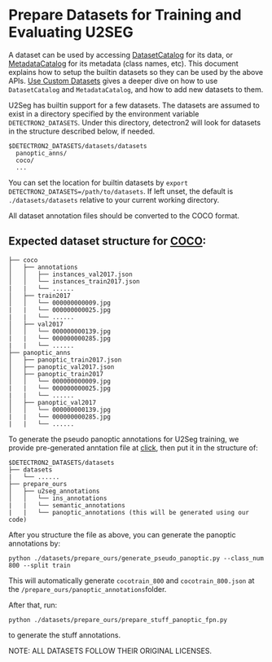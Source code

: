 # Prepare Datasets for Training and Evaluating U2SEG

A dataset can be used by accessing [DatasetCatalog](https://detectron2.readthedocs.io/modules/data.html#detectron2.data.DatasetCatalog)
for its data, or [MetadataCatalog](https://detectron2.readthedocs.io/modules/data.html#detectron2.data.MetadataCatalog) for its metadata (class names, etc).
This document explains how to setup the builtin datasets so they can be used by the above APIs. [Use Custom Datasets](https://detectron2.readthedocs.io/tutorials/datasets.html) gives a deeper dive on how to use `DatasetCatalog` and `MetadataCatalog`,
and how to add new datasets to them.

U2Seg has builtin support for a few datasets. The datasets are assumed to exist in a directory specified by the environment variable `DETECTRON2_DATASETS`. Under this directory, detectron2 will look for datasets in the structure described below, if needed.
```
$DETECTRON2_DATASETS/datasets/datasets
  panoptic_anns/
  coco/
  ...
```

You can set the location for builtin datasets by `export DETECTRON2_DATASETS=/path/to/datasets`. If left unset, the default is `./datasets/datasets` relative to your current working directory.

All dataset annotation files should be converted to the COCO format.


## Expected dataset structure for [COCO](https://cocodataset.org/#download):
```
├── coco
│   ├── annotations
│   │   ├── instances_val2017.json
│   │   └── instances_train2017.json
|   |   └── ......
│   ├── train2017
│   │   └── 000000000009.jpg
|   |   └── 000000000025.jpg
|   |   └── ......
│   ├── val2017
│   │   └── 000000000139.jpg
|   |   └── 000000000285.jpg
|   |   └── ......
├── panoptic_anns
│   ├── panoptic_train2017.json
│   ├── panoptic_val2017.json
│   ├── panoptic_train2017
│   │   └── 000000000009.jpg
|   |   └── 000000000025.jpg
|   |   └── ......
│   ├── panoptic_val2017
│   │   └── 000000000139.jpg
|   |   └── 000000000285.jpg
|   |   └── ......
```
To generate the pseudo panoptic annotations for U2Seg training, we provide pre-generated anntation file at [click](https://drive.google.com/file/d/15t7pUWyLRijCiU79l4s10e8tWDgrt97h/view?usp=drive_link), then put it in the structure of:
```
$DETECTRON2_DATASETS/datasets
├── datasets
|   └── ......
├── prepare_ours
│   ├── u2seg_annotations
│   │   └── ins_annotations
|   |   └── semantic_annotations
|   |   └── panoptic_annotations (this will be generated using our code)

```
After you structure the file as above, you can generate the panoptic annotations by:

```
python ./datasets/prepare_ours/generate_pseudo_panoptic.py --class_num 800 --split train
```
This will automatically generate ```cocotrain_800``` and ```cocotrain_800.json``` at the ```/prepare_ours/panoptic_annotations```folder.

After that, run:
```
python ./datasets/prepare_ours/prepare_stuff_panoptic_fpn.py
```
to generate the stuff annotations.








NOTE: ALL DATASETS FOLLOW THEIR ORIGINAL LICENSES.

